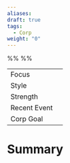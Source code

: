 ```yaml
---
aliases: 
draft: true
tags:
  - Corp
weight: "0"
---
```

%%
%%

|                                          |     |
| ---------------------------------------- | --- |
| <span class="leftTH">Focus</span>        |     |
| <span class="leftTH">Style</span>        |     |
| <span class="leftTH">Strength</span>     |     |
| <span class="leftTH">Recent Event</span> |     |
| <span class="leftTH">Corp Goal</span>    |     |

# Summary
